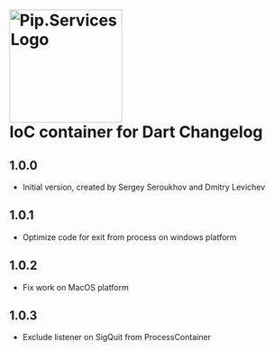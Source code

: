 # <img src="https://uploads-ssl.webflow.com/5ea5d3315186cf5ec60c3ee4/5edf1c94ce4c859f2b188094_logo.svg" alt="Pip.Services Logo" width="200"> <br/> IoC container for Dart Changelog

## 1.0.0

- Initial version, created by Sergey Seroukhov and Dmitry Levichev

## 1.0.1

- Optimize code for exit from process on windows platform

## 1.0.2

- Fix work on MacOS platform

## 1.0.3

- Exclude listener on SigQuit from ProcessContainer
